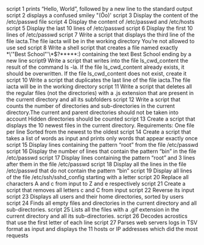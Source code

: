 script 1 prints “Hello, World”, followed by a new line to the standard output
script 2  displays a confused smiley "(Ôo)'
script 3 Display the content of the /etc/passwd file
script 4 Display the content of /etc/passwd and /etc/hosts
script 5 Display the last 10 lines of /etc/passwd
script 6 Display the first 10 lines of /etc/passwd
script 7 Write a script that displays the third line of the file iacta.The file iacta will be in the working directory You’re not allowed to use sed
script 8 Write a shell script that creates a file named exactly \*\\'"Best School"\'\\*$\?\*\*\*\*\*:) containing the text Best School ending by a new line
script9 Write a script that writes into the file ls_cwd_content the result of the command ls -la. If the file ls_cwd_content already exists, it should be overwritten. If the file ls_cwd_content does not exist, create it
script 10 Write a script that duplicates the last line of the file iacta.The file iacta will be in the working directory
script 11 Write a script that deletes all the regular files (not the directories) with a .js extension that are present in the current directory and all its subfolders
script 12 Write a script that counts the number of directories and sub-directories in the current directory.The current and parent directories should not be taken into account Hidden directories should be counted
script 13 Create a script that displays the 10 newest files in the current directory.
Requirements:
One file per line
Sorted from the newest to the oldest
script 14 Create a script that takes a list of words as input and prints only words that appear exactly once
script 15 Display lines containing the pattern “root” from the file /etc/passwd
script 16 Display the number of lines that contain the pattern “bin” in the file /etc/passwd
script 17 Display lines containing the pattern “root” and 3 lines after them in the file /etc/passwd
script 18 Display all the lines in the file /etc/passwd that do not contain the pattern “bin”
script 19 Display all lines of the file /etc/ssh/sshd_config starting with a letter
script 20 Replace all characters A and c from input to Z and e respectively
script 21 Create a script that removes all letters c and C from input
script 22 Reverse its input
script 23 Displays all users and their home directories, sorted by users
script 24 Finds all empty files and directories in the current directory and all sub-directories.
script 25 Lists all the files with a .gif extension in the current directory and all its sub-directories.
script 26 Decodes acrostics that use the first letter of each line
script 27 Parses web servers logs in TSV format as input and displays the 11 hosts or IP addresses which did the most requests





